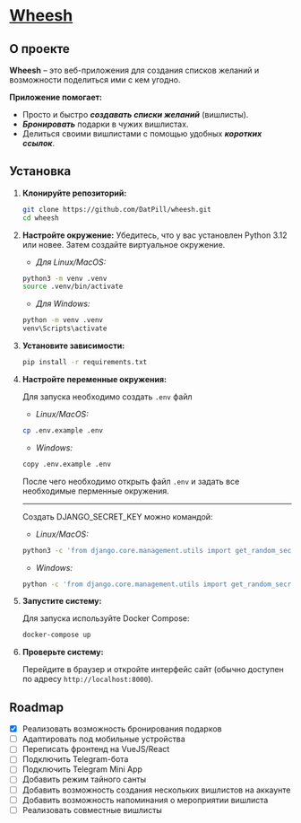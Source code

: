 
# [Wheesh](https://wheesh.ru)

## О проекте

**Wheesh** – это веб-приложения для создания списков желаний и возможности поделиться ими с кем угодно.

**Приложение помогает:**

- Просто и быстро ***создавать списки желаний*** (вишлисты).
- ***Бронировать*** подарки в чужих вишлистах.
- Делиться своими вишлистами с помощью удобных ***коротких ссылок***.

## Установка

1. **Клонируйте репозиторий:**

    ```bash
    git clone https://github.com/DatPill/wheesh.git
    cd wheesh
    ```

2. **Настройте окружение:**
    Убедитесь, что у вас установлен Python 3.12 или новее. Затем создайте виртуальное окружение.
   - *Для Linux/MacOS:*

    ```bash
    python3 -m venv .venv
    source .venv/bin/activate
    ```

   - *Для Windows:*

    ```bash
    python -m venv .venv
    venv\Scripts\activate
    ```

3. **Установите зависимости:**

    ```bash
    pip install -r requirements.txt
    ```

4. **Настройте переменные окружения:**

    Для запуска необходимо создать `.env` файл

    - *Linux/MacOS:*

    ```bash
    cp .env.example .env
    ```

    - *Windows:*

    ```bash
    copy .env.example .env
    ```

    После чего необходимо открыть файл `.env` и задать все необходимые перменные окружения.

    ---

    Создать DJANGO_SECRET_KEY можно командой:

    - *Linux/MacOS:*

    ```bash
    python3 -c 'from django.core.management.utils import get_random_secret_key; print(get_random_secret_key())'
    ```

    - *Windows:*

    ```bash
    python -c 'from django.core.management.utils import get_random_secret_key; print(get_random_secret_key())'
    ```

5. **Запустите систему:**

    Для запуска используйте Docker Compose:

    ```bash
    docker-compose up
    ```

6. **Проверьте систему:**

   Перейдите в браузер и откройте интерфейс сайт (обычно доступен по адресу `http://localhost:8000`).

## Roadmap

- [x] Реализовать возможность бронирования подарков
- [ ] Адаптировать под мобильные устройства
- [ ] Переписать фронтенд на VueJS/React
- [ ] Подключить Telegram-бота
- [ ] Подключить Telegram Mini App
- [ ] Добавить режим тайного санты
- [ ] Добавить возможность создания нескольких вишлистов на аккаунте
- [ ] Добавить возможность напоминания о мероприятии вишлиста
- [ ] Реализовать совместные вишлисты
